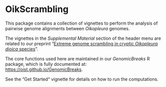 # OikScrambling

This package contains a collection of vignettes to perform the analysis of
pairwise genome alignments between _Oikopleura_ genomes.

The vignettes in the _Supplemental Material_ section of the header menu are
related to our preprint “[Extreme genome scrambling in cryptic _Oikopleura dioica_
species](https://www.biorxiv.org/content/10.1101/2023.05.09.539028v1)”.

The core functions used here are maintained in our _GenomicBreaks_ R package,
which is fully documented at: <https://oist.github.io/GenomicBreaks>.

See the “Get Started“ vignette for details on how to run the computations.
